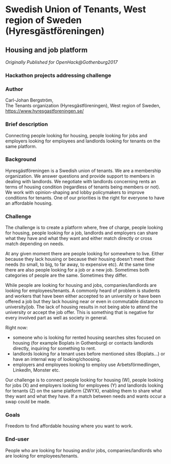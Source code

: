 # Swedish Union of Tenants, West region of Sweden (Hyresgästföreningen)

## Housing and job platform

*Originally Published for OpenHack@Gothenburg2017*

### Hackathon projects addressing challenge

### Author
Carl-Johan Bergström,<br>
The Tenants organization (Hyresgästföreningen), West region of Sweden, <br>
https://www.hyresgastforeningen.se/

### Brief description
Connecting people looking for housing, people looking for jobs and employers looking for employees and landlords looking for tenants on the same platform.

### Background
Hyresgästföreningen is a Swedish union of tenants. We are a membership organization. We answer questions and provide support to members in dealing with landlords. We negotiate with landlords concerning rents an terms of housing condition (regardless of tenants being members or not). We work with opinion-shaping and lobby policymakers to improve conditions for tenants. One of our priorities is the right for everyone to have an affordable housing.

### Challenge
The challenge is to create a platform where, free of charge, people looking for housing, people looking for a job, landlords and employers can share what they have and what they want and either match directly or cross match depending on needs.

At any given moment there are people looking for somewhere to live. Either because they lack housing or because their housing doesn't meet their needs (to small, to big, to far away, to expensive etc). At the same time there are also people looking for a job or a new job. Sometimes both categories of people are the same. Sometimes they differ.

While people are looking for housing and jobs, companies/landlords are looking for employees/tenants. A commonly heard of problem is students and workers that have been either accepted to an university or have been offered a job but they lack housing near or even in commutable distance to university/job. The lack of housing results in not being able to attend the university or accept the job offer. This is something that is negative for every involved part as well as society in general.

Right now:

* someone who is looking for rented housing searches sites focused on housing (for example Boplats in Gothenburg) or contacts landlords directly, inquiring for something to rent.
* landlords looking for a tenant uses before mentioned sites (Boplats...) or have an internal way of looking/choosing.
* employers and employees looking to employ use Arbetsförmedlingen, LinkedIn, Monster etc.

Our challenge is to connect people looking for housing (W), people looking for jobs (X) and employers looking for employees (Y) and landlords looking for tenants (Z) on the same platform (ZWYX), enabling them to share what they want and what they have. If a match between needs and wants occur a swap could be made.

### Goals
Freedom to find affordable housing where you want to work.

### End-user
People who are looking for housing and/or jobs, companies/landlords who are looking for employees/tenants.
